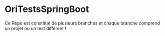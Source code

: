 # OriTestsSpringBoot

Ce Repo est constitué de plusieurs branches et chaque branche comprend un projet ou un test différent !
